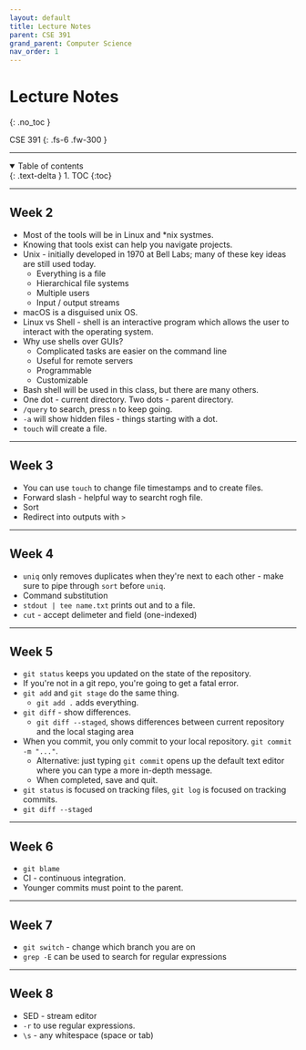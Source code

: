 ```yaml
---
layout: default
title: Lecture Notes
parent: CSE 391
grand_parent: Computer Science
nav_order: 1
---
```


# Lecture Notes
{: .no_toc }

CSE 391
{: .fs-6 .fw-300 }

---

<details open markdown="block">
  <summary>
    Table of contents
  </summary>
  {: .text-delta }
1. TOC
{:toc}
</details>

---

## Week 2
- Most of the tools will be in Linux and *nix systmes.
- Knowing that tools exist can help you navigate projects. 
- Unix - initially developed in 1970 at Bell Labs; many of these key ideas are still used today.
  - Everything is a file
  - Hierarchical file systems
  - Multiple users
  - Input / output streams
- macOS is a disguised unix OS.
- Linux vs Shell - shell is an interactive program which allows the user to interact with the operating system.
- Why use shells over GUIs?
  - Complicated tasks are easier on the command line
  - Useful for remote servers
  - Programmable
  - Customizable
- Bash shell will be used in this class, but there are many others.
- One dot - current directory. Two dots - parent directory.
- `/query` to search, press `n` to keep going.
- `-a` will show hidden files - things starting with a dot.
- `touch` will create a file.

---

## Week 3
- You can use `touch` to change file timestamps and to create files.
- Forward slash - helpful way to searcht rogh file.
- Sort 
- Redirect into outputs with `>`

---

## Week 4
- `uniq` only removes duplicates when they're next to each other - make sure to pipe through `sort` before `uniq`.
- Command substitution
- `stdout | tee name.txt` prints out and to a file.
- `cut` - accept delimeter and field (one-indexed)

---

## Week 5
- `git status` keeps you updated on the state of the repository.
- If you're not in a git repo, you're going to get a fatal error.
- `git add` and `git stage` do the same thing.
  - `git add .` adds everything.
- `git diff` - show differences.
  - `git diff --staged`, shows differences between current repository and the local staging area
- When you commit, you only commit to your local repository. `git commit -m "..."`.
  - Alternative: just typing `git commit` opens up the default text editor where you can type a more in-depth message.
  - When completed, save and quit.
- `git status` is focused on tracking files, `git log` is focused on tracking commits.
- `git diff --staged`

----

## Week 6
- `git blame`
- CI - continuous integration.
- Younger commits must point to the parent.

---

## Week 7
- `git switch` - change which branch you are on
- `grep -E` can be used to search for regular expressions

---

## Week 8
- SED - stream editor
- `-r` to use regular expressions.
- `\s` - any whitespace (space or tab)























